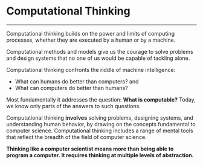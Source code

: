 # Computational Thinking

---
Computational thinking builds on the power and limits of computing processes, whether they are executed by a human or by a machine.

Computational methods and models give us the courage to solve problems and design systems that no one of us would be capable of tackling alone. 

Computational thinking confronts the riddle of machine intelligence:
- What can humans do better than computers? and
- What can computers do better than humans? 

Most fundamentally it addresses the question: 
**What is computable?** Today, we know only parts of the answers to such questions. 

Computational thinking **involves** solving problems, designing systems, and understanding human behavior, by drawing on the concepts fundamental to computer science.
Computational thinking includes a range of mental tools that reflect the breadth of the field of computer science. 

**Thinking like a computer scientist means more than being able to program a computer. It requires thinking at multiple levels of abstraction.**




